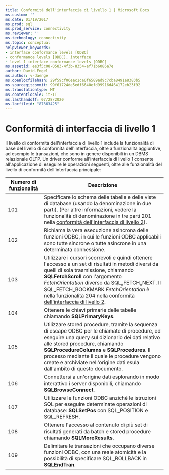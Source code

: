 ```yaml
---
title: Conformità dell'interfaccia di livello 1 | Microsoft Docs
ms.custom: ''
ms.date: 01/19/2017
ms.prod: sql
ms.prod_service: connectivity
ms.reviewer: ''
ms.technology: connectivity
ms.topic: conceptual
helpviewer_keywords:
- interface conformance levels [ODBC]
- conformance levels [ODBC], interface
- level 1 interface conformance levels [ODBC]
ms.assetid: ee3f5c08-0583-4f3b-8354-ef71b6086a7e
author: David-Engel
ms.author: v-daenge
ms.openlocfilehash: 29f59cf06eac1ce0f6589ad9c7cba8491e8383b5
ms.sourcegitcommit: 99f61724de5edf6640efd99916d464172eb23f92
ms.translationtype: MT
ms.contentlocale: it-IT
ms.lasthandoff: 07/28/2020
ms.locfileid: "87363425"
---
```

# <a name="level-1-interface-conformance"></a>Conformità di interfaccia di livello 1
Il livello di conformità dell'interfaccia di livello 1 include la funzionalità di base del livello di conformità dell'interfaccia, oltre a funzionalità aggiuntive, ad esempio le transazioni, che sono in genere disponibili in un DBMS relazionale OLTP. Un driver conforme all'interfaccia di livello 1 consente all'applicazione di eseguire le operazioni seguenti, oltre alle funzionalità del livello di conformità dell'interfaccia principale:  
  
|Numero di funzionalità|Descrizione|  
|-|-|  
|101|Specificare lo schema delle tabelle e delle viste di database (usando la denominazione in due parti). (Per altre informazioni, vedere la funzionalità di denominazione in tre parti 201 nella [conformità dell'interfaccia di livello 2](../../../odbc/reference/develop-app/level-2-interface-conformance.md)).|  
|102|Richiama la vera esecuzione asincrona delle funzioni ODBC, in cui le funzioni ODBC applicabili sono tutte sincrone o tutte asincrone in una determinata connessione.|  
|103|Utilizzare i cursori scorrevoli e quindi ottenere l'accesso a un set di risultati in metodi diversi da quelli di sola trasmissione, chiamando **SQLFetchScroll** con l'argomento *FetchOrientation* diverso da SQL_FETCH_NEXT. Il SQL_FETCH_BOOKMARK *FetchOrientation* è nella funzionalità 204 nella [conformità dell'interfaccia di livello 2](../../../odbc/reference/develop-app/level-2-interface-conformance.md).|  
|104|Ottenere le chiavi primarie delle tabelle chiamando **SQLPrimaryKeys**.|  
|105|Utilizzare stored procedure, tramite la sequenza di escape ODBC per le chiamate di procedure, ed eseguire una query sul dizionario dei dati relativo alle stored procedure, chiamando **SQLProcedureColumns** e **SQLProcedures**. Il processo mediante il quale le procedure vengono create e archiviate nell'origine dati esula dall'ambito di questo documento.|  
|106|Connettersi a un'origine dati esplorando in modo interattivo i server disponibili, chiamando **SQLBrowseConnect**.|  
|107|Utilizzare le funzioni ODBC anziché le istruzioni SQL per eseguire determinate operazioni di database: **SQLSetPos** con SQL_POSITION e SQL_REFRESH.|  
|108|Ottenere l'accesso al contenuto di più set di risultati generati da batch e stored procedure chiamando **SQLMoreResults**.|  
|109|Delimitare le transazioni che occupano diverse funzioni ODBC, con una reale atomicità e la possibilità di specificare SQL_ROLLBACK in **SQLEndTran**.|
